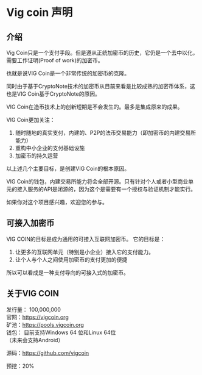 # Vig coin 声明

## 介绍

Vig Coin只是一个支付手段。但是遵从正统加密币的历史，它仍是一个去中以化，需要工作证明(Proof of work)的加密币。

也就是说VIG Coin是一个非常传统的加密币的克隆。

同时由于基于CryptoNote技术的加密币从目前来看是比较成熟的加密币体系，这也是VIG Coin基于CryptoNote的原因。

VIG Coin在造币技术上的创新短期是不会发生的。最多是集成原来的成果。

VIG Coin更加关注：

1. 随时随地的真实支付，内建的、P2P的法币交易能力（即加密币的内建交易所能力）
2. 重构中小企业的支付基础设施
3. 加密币的持久运营

以上述几个主要目标，是创建VIG Coin的根本原因。

VIG Coin的钱包，内建交易所能力将会全部开源。只有针对个人或者小型商业单元的接入服务的API是闭源的，因为这个是需要有一个授权与验证机制才能实行。

如果你对这个项目感兴趣，欢迎您的参与。

## 可接入加密币
VIG COIN的目标是成为通用的可接入互联网加密币。
它的目标是：
1. 让更多的互联网单元（特别是小企业）接入它的支付能力。
2. 让个人与个人之间使用加密币的支付更加的便捷

所以可以看成是一种支付导向的可接入式的加密币。

## 关于VIG COIN
发行量： 100,000,000  
官网：https://vigcoin.org  
矿池：https://pools.vigcoin.org  
钱包： 目前支持Windows 64 位和Linux 64位  
（未来会支持Android）  
  
源码：https://github.com/vigcoin  

预挖：20%  
